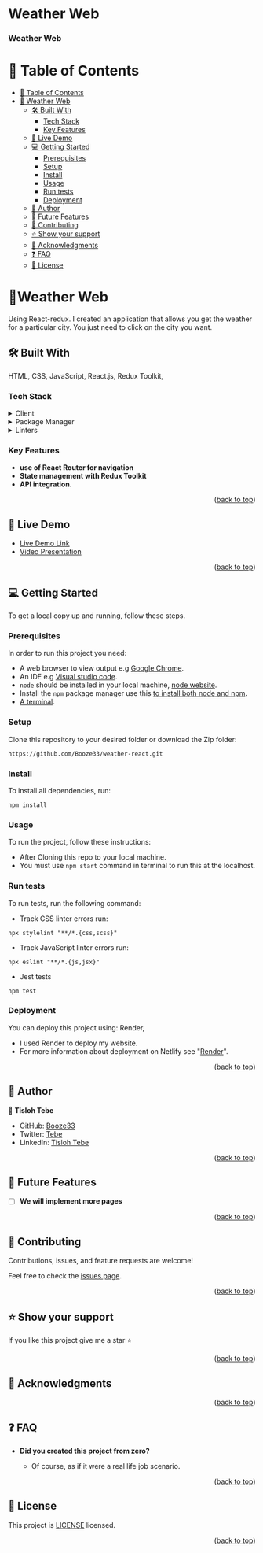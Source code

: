 # Weather Web

<a name="readme-top"></a>

  <h3><b>Weather Web</b></h3>

</div>

<!-- TABLE OF CONTENTS -->

# 📗 Table of Contents

- [📗 Table of Contents](#-table-of-contents)
- [📖 Weather Web ](#-weather-web-)
  - [🛠 Built With ](#-built-with-)
    - [Tech Stack ](#tech-stack-)
    - [Key Features ](#key-features-)
  - [🚀 Live Demo ](#-live-demo-)
  - [💻 Getting Started ](#-getting-started-)
    - [Prerequisites](#prerequisites)
    - [Setup](#setup)
    - [Install](#install)
    - [Usage](#usage)
    - [Run tests](#run-tests)
    - [Deployment ](#deployment-)
  - [👥 Author ](#-author-)
  - [🔭 Future Features ](#-future-features-)
  - [🤝 Contributing ](#-contributing-)
  - [⭐️ Show your support ](#️-show-your-support-)
  - [🙏 Acknowledgments ](#-acknowledgments-)
  - [❓ FAQ ](#-faq-)
  - [📝 License ](#-license-)

<!-- PROJECT DESCRIPTION -->

# 📖Weather Web <a name="about-project"></a>

Using React-redux. I created an application that allows you get the weather for a particular city. You just need to click on the city you want.

## 🛠 Built With <a name="built-with"></a>
HTML,
CSS,
JavaScript,
React.js,
Redux Toolkit,

### Tech Stack <a name="tech-stack"></a>

<details>
  <summary>Client</summary>
  <ul>
    <li><a href="https://developer.mozilla.org/en-US/docs/Web/HTML">HTML</a></li>
    <li><a href="https://developer.mozilla.org/en-US/docs/Web/CSS">CSS</a></li>
    <li><a href="https://developer.mozilla.org/en-US/docs/Web/JavaScript">JavaScript</a></li>
    <li><a href="https://react.dev/">React.js</a></li>
    <li><a href="https://redux-toolkit.js.org/">Redux Toolkit</a></li>
  </ul>
</details>

<details>
  <summary>Package Manager</summary>
  <ul>
    <li><a href="https://www.npmjs.com/">npm</a></li>
  </ul>
</details>
<details>
  <summary>Linters</summary>
  <ul>
      <li><a href="https://eslint.org/">ESLint</a></li>
      <li><a href="https://stylelint.io/">Stylelint</a></li>
  </ul>
</details>

<!-- Features -->

### Key Features <a name="key-features"></a>

- **use of React Router for navigation**
- **State management with Redux Toolkit**
- **API integration.**

<p align="right">(<a href="#readme-top">back to top</a>)</p>

<!-- LIVE DEMO -->

## 🚀 Live Demo <a name="live-demo"></a>

- [Live Demo Link](https://weather-web-bp0r.onrender.com/)
- [Video Presentation](https://www.loom.com/share/1f5d277be254446b814b296250a0d9bc)

<p align="right">(<a href="#readme-top">back to top</a>)</p>

<!-- GETTING STARTED -->

## 💻 Getting Started <a name="getting-started"></a>


To get a local copy up and running, follow these steps.

### Prerequisites

In order to run this project you need:

- A web browser to view output e.g [Google Chrome](https://www.google.com/chrome/).
- An IDE e.g [Visual studio code](https://code.visualstudio.com/).
- `node` should be installed in your local machine, [node website](https://nodejs.org/en/download/).
- Install the `npm` package manager use this [to install both node and npm](https://docs.npmjs.com/downloading-and-installing-node-js-and-npm).
- [A terminal](https://code.visualstudio.com/docs/terminal/basics).

### Setup

Clone this repository to your desired folder or download the Zip folder:

```
https://github.com/Booze33/weather-react.git

```

### Install

To install all dependencies, run:

```
npm install
```

### Usage

To run the project, follow these instructions:

- After Cloning this repo to your local machine.
- You must use `npm start` command in terminal to run this at the localhost.

### Run tests

To run tests, run the following command:

- Track CSS linter errors run:
```
npx stylelint "**/*.{css,scss}"
```
- Track JavaScript linter errors run:
```
npx eslint "**/*.{js,jsx}"
```
- Jest tests
```
npm test
```

### Deployment <a name="deployment"></a>

You can deploy this project using: Render,
- I used Render to deploy my website.
- For more information about deployment on Netlify see "[Render](https://www.render.com/)".

<p align="right">(<a href="#readme-top">back to top</a>)</p>

<!-- AUTHORS -->

## 👥 Author <a name="authors"></a>

👤 **Tisloh Tebe**

- GitHub: [Booze33](https://github.com/Booze33)
- Twitter: [Tebe](https://twitter.com/Tebe95645832)
- LinkedIn: [Tisloh Tebe](https://www.linkedin.com/in/tebe-tisloh-847956225/)

<p align="right">(<a href="#readme-top">back to top</a>)</p>

<!-- FUTURE FEATURES -->

## 🔭 Future Features <a name="future-features"></a>

- [ ] **We will implement more pages**

<p align="right">(<a href="#readme-top">back to top</a>)</p>

<!-- CONTRIBUTING -->

## 🤝 Contributing <a name="contributing"></a>

Contributions, issues, and feature requests are welcome!

Feel free to check the [issues page](../../issues/).

<p align="right">(<a href="#readme-top">back to top</a>)</p>

<!-- SUPPORT -->

## ⭐️ Show your support <a name="support"></a>

If you like this project give me a star ⭐️

<p align="right">(<a href="#readme-top">back to top</a>)</p>

<!-- ACKNOWLEDGEMENTS -->

## 🙏 Acknowledgments <a name="acknowledgements"></a>


<p align="right">(<a href="#readme-top">back to top</a>)</p>

<!-- FAQ  -->

## ❓ FAQ <a name="faq"></a>

- **Did you created this project from zero?**

  - Of course, as if it were a real life job scenario.

<p align="right">(<a href="#readme-top">back to top</a>)</p>

<!-- LICENSE -->

## 📝 License <a name="license"></a>

This project is [LICENSE](./LICENSE) licensed.

<p align="right">(<a href="#readme-top">back to top</a>)</p>

